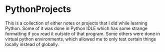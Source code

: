 # PythonProjects
This is a collection of either notes or projects that I did while learning Python. 
Some of it was done in Python IDLE which has some strange formatting if you read it outside of that program.
Some others were done in virtual python environments, which allowed me to only test certain things locally instead of globally.

